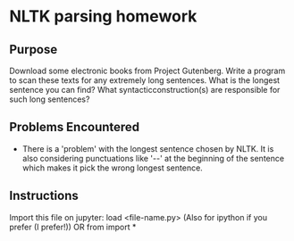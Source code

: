 # NLTK parsing homework

## Purpose
Download some electronic books from Project Gutenberg. Write a program to scan
these texts for any extremely long sentences. What is the longest sentence you
can find? What syntacticconstruction(s) are responsible for such long sentences?

## Problems Encountered
- There is a 'problem' with the longest sentence chosen by NLTK. It is also
considering punctuations like '--' at the beginning of the sentence which
makes it pick the wrong longest sentence.

## Instructions
Import this file on jupyter:
load <file-name.py>
(Also for ipython if you prefer (I prefer!))
OR
from <file-name> import *

